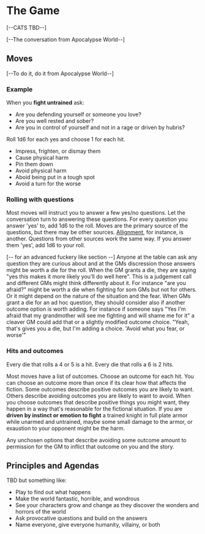 # The Game

[--CATS TBD--]

[--The conversation from Apocalypse World--]

## Moves

[--To do it, do it from Apocalypse World--]

### Example

When you **fight untrained** ask:

* Are you defending yourself or someone you love?
* Are you well rested and sober?
* Are you in control of yourself and not in a rage or driven by
  hubris?

Roll 1d6 for each yes and choose 1 for each hit.

* Impress, frighten, or dismay them
* Cause physical harm
* Pin them down
* Avoid physical harm
* Aboid being put in a tough spot
* Avoid a turn for the worse

### Rolling with questions

Most moves will instruct you to answer a few yes/no questions.  Let
the conversation turn to answering these questions. For every question
you answer 'yes' to, add 1d6 to the roll. Moves are the primary source
of the questions, but there may be other sources.
[Allignment](./allignment.md), for instance, is another. Questions
from other sources work the same way. If you answer them 'yes', add
1d6 to your roll.

[-- for an advanced fuckery like section --] Anyone at the table can
ask any question they are curious about and at the GMs discression
those answers might be worth a die for the roll. When the GM grants a
die, they are saying "yes this makes it more likely you'll do well
here". This is a judgement call and different GMs might think
differently about it. For instance "are you afraid?" might be worth a
die when fighting for som GMs but not for others. Or it might depend
on the nature of the situation and the fear. When GMs grant a die for
an ad hoc question, they should consider also if another outcome
option is worth adding. For instance if someone says "Yes I'm afraid
that my grandmother will see me fighting and will shame me for it" a
cleaver GM could add that or a slightly modified outcome
choice. "Yeah, that's gives you a die, but I'm adding a choice. 'Avoid
what you fear, or worse'"

### Hits and outcomes

Every die that rolls a 4 or 5 is a hit. Every die that rolls a 6 is 2
hits.

Most moves have a list of outcomes.  Choose an outcome for each
hit. You can choose an outcome more than once if its clear how that
affects the fiction. Some outcomes describe positive outcomes you are
likely to want. Others describe avoiding outcomes you are likely to
want to avoid. When you choose outcomes that describe positive things
you might want, they happen in a way that's reasonable for the
fictional situation. If you are **driven by instinct or emotion to
fight** a trained knight in full plate armor while unarmed and
untrained, maybe some small damage to the armor, or exaustion to your
opponent might be the harm.

Any unchosen options that describe avoiding some outcome amount to
permission for the GM to inflict that outcome on you and the story.

## Principles and Agendas

TBD but something like:

* Play to find out what happens
* Make the world fantastic, horrible, and wondrous
* See your characters grow and change as they discover the wonders and
  horrors of the world
* Ask provocative questions and build on the answers
* Name everyone, give everyone humanity, villainy, or both



